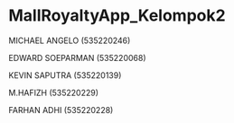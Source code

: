 # MallRoyaltyApp_Kelompok2

MICHAEL ANGELO (535220246)

EDWARD SOEPARMAN (535220068)

KEVIN SAPUTRA (535220139)

M.HAFIZH (535220229)

FARHAN ADHI (535220228)
